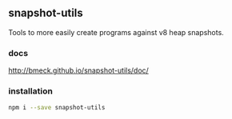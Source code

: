 ## snapshot-utils

Tools to more easily create programs against v8 heap snapshots.

### docs

http://bmeck.github.io/snapshot-utils/doc/

### installation

```sh
npm i --save snapshot-utils
```
